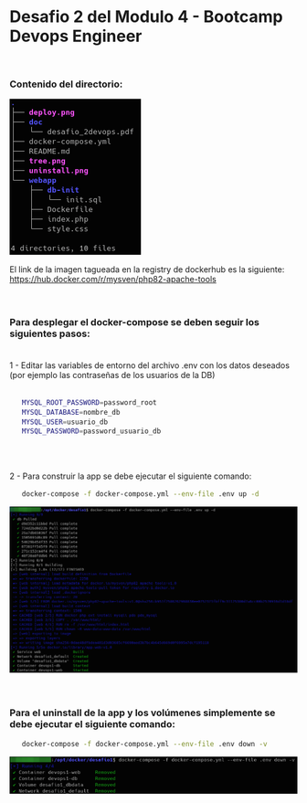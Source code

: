 # Desafio 2 del Modulo 4 - Bootcamp Devops Engineer <br><br>
### Contenido del directorio:

![Tree](tree.png) <br>


El link de la imagen tagueada en la registry de dockerhub es la siguiente:  https://hub.docker.com/r/mysven/php82-apache-tools <br><br><br>


### Para desplegar el docker-compose se deben seguir los siguientes pasos: <br><br>

1 - Editar las variables de entorno del archivo .env con los datos deseados (por ejemplo las contraseñas de los usuarios de la DB) <br><br>

```bash
   MYSQL_ROOT_PASSWORD=password_root
   MYSQL_DATABASE=nombre_db
   MYSQL_USER=usuario_db
   MYSQL_PASSWORD=password_usuario_db
```
<br><br>

2 - Para construir la app se debe ejecutar el siguiente comando:
```bash
   docker-compose -f docker-compose.yml --env-file .env up -d  
```   
   ![Deploy](deploy.png)  <br><br><br>
    

### Para el uninstall de la app y los volúmenes simplemente se debe ejecutar el siguiente comando:
```bash   
   docker-compose -f docker-compose.yml --env-file .env down -v     
```   
   ![Uninstall](uninstall.png)   <br><br><br><br><br><br><br><br>  
